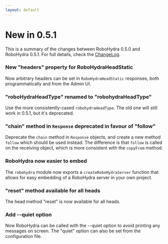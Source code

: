 ```yaml
---
layout: default
---
```


New in 0.5.1
============

This is a summary of the changes between RoboHydra 0.5.0 and RoboHydra
0.5.1. For full details, check the
[ChangeLog](https://raw.github.com/robohydra/robohydra/master/ChangeLog).


### New "headers" property for RoboHydraHeadStatic

Now arbitrary headers can be set in `RoboHydraHeadStatic` responses,
both programmatically and from the Admin UI.

### "roboHydraHeadType" renamed to "robohydraHeadType"

Use the more consistently-cased `robohydraHeadType`. The old one will
still work in 0.5.1, but it's deprecated.

### "chain" method in `Response` deprecated in favour of "follow"

Deprecate the `chain` method in `Response` objects, and create a new
method `follow` which should be used instead. The difference is that
`follow` is called on the receiving object, which is more consistent
with the `copyFrom` method.

### RoboHydra now easier to embed

The `robohydra` module now exports a `createRoboHydraServer` function
that allows for easy embedding of a RoboHydra server in your own
project.

### "reset" method available for all heads

The head method "reset" is now available for all heads.

### Add --quiet option

Now RoboHydra can be called with the --quiet option to avoid printing
any messages on screen. The "quiet" option can also be set from the
configuration file.
